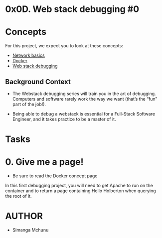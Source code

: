 # 0x0D. Web stack debugging #0

# Concepts
For this project, we expect you to look at these concepts:

- [Network basics](https://intranet.alxswe.com/concepts/33)
- [Docker](https://intranet.alxswe.com/concepts/65)
- [Web stack debugging](https://intranet.alxswe.com/concepts/68)

## Background Context
- The Webstack debugging series will train you in the art of debugging. Computers and software rarely work the way we want (that’s the “fun” part of the job!).

- Being able to debug a webstack is essential for a Full-Stack Software Engineer, and it takes practice to be a master of it.

# Tasks
# 0. Give me a page!
- Be sure to read the Docker concept page

In this first debugging project, you will need to get Apache to run on the container and to return a page containing Hello Holberton when querying the root of it.

# AUTHOR
- Simanga Mchunu
